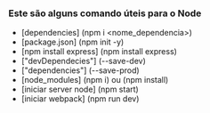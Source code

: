 ### Este são alguns comando úteis para o Node
- [dependencies] (npm i <nome_dependencia>) 
- [package.json] (npm init -y)
- [npm install express] (npm install express)
- ["devDependecies"] (--save-dev)
- ["dependencies"] (--save-prod)
- [node_modules] (npm i) ou (npm install)
- [iniciar server node] (npm start)
- [iniciar webpack] (npm run dev)